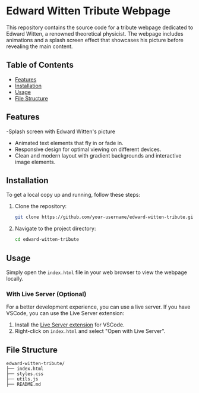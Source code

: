 # Edward Witten Tribute Webpage

This repository contains the source code for a tribute webpage dedicated to Edward Witten, a renowned theoretical physicist. The webpage includes animations and a splash screen effect that showcases his picture before revealing the main content.

## Table of Contents

- [Features](#features)
- [Installation](#installation)
- [Usage](#usage)
- [File Structure](#file-structure)

## Features

-Splash screen with Edward Witten's picture
- Animated text elements that fly in or fade in.
- Responsive design for optimal viewing on different devices.
- Clean and modern layout with gradient backgrounds and interactive image elements.

## Installation

To get a local copy up and running, follow these steps:

1. Clone the repository:
    ```sh
    git clone https://github.com/your-username/edward-witten-tribute.git
    ```
2. Navigate to the project directory:
    ```sh
    cd edward-witten-tribute
    ```

## Usage

Simply open the `index.html` file in your web browser to view the webpage locally.

### With Live Server (Optional)

For a better development experience, you can use a live server. If you have VSCode, you can use the Live Server extension:

1. Install the [Live Server extension](https://marketplace.visualstudio.com/items?itemName=ritwickdey.LiveServer) for VSCode.
2. Right-click on `index.html` and select "Open with Live Server".

## File Structure

```plaintext
edward-witten-tribute/
├── index.html
├── styles.css
├── utils.js
├── README.md
